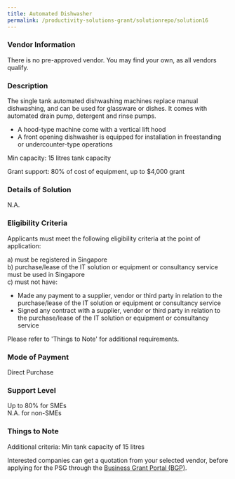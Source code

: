 ```yaml
---
title: Automated Dishwasher
permalink: /productivity-solutions-grant/solutionrepo/solution16
---
```


### Vendor Information
There is no pre-approved vendor. You may find your own, as all vendors qualify.

### Description

The single tank automated dishwashing machines replace manual dishwashing, and can be used for glassware or dishes. It comes with automated drain pump, detergent and rinse pumps.

- A hood-type machine come with a vertical lift hood 
- A front opening dishwasher is equipped for installation in freestanding or undercounter-type operations 

Min capacity: 15 litres tank capacity

Grant support: 80% of cost of equipment, up to $4,000 grant

### Details of Solution

N.A.

### Eligibility Criteria

Applicants must meet the following eligibility criteria at the point of application:

a) must be registered in Singapore <br>
b) purchase/lease of the IT solution or equipment or consultancy service must be used in Singapore <br>
c) must not have:
- Made any payment to a supplier, vendor or third party in relation to the purchase/lease of the IT solution or equipment or consultancy service
- Signed any contract with a supplier, vendor or third party in relation to the purchase/lease of the IT solution or equipment or consultancy service

Please refer to 'Things to Note' for additional requirements.

### Mode of Payment
Direct Purchase

### Support Level
Up to 80% for SMEs <br>
N.A. for non-SMEs

### Things to Note
Additional criteria:
Min tank capacity of 15 litres

Interested companies can get a quotation from your selected vendor, before applying for the PSG through the <a target='_blank' href='https://www.businessgrants.gov.sg/'>Business Grant Portal (BGP)</a>.
